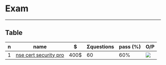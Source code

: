 # Exam

---

## Table
|n|name|$|Σquestions|pass (%)|O/P|
|-|----|-|-----------|-------|---|
|1|[nse cert security pro](https://training.fortinet.com/local/staticpage/view.php?page=nse_4)|400$|60|60%|[<img src="https://i.imgur.com/WnXTinA.png">](https://i.imgur.com/WnXTinA.png)|
